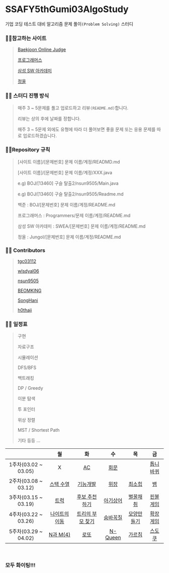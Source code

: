# SSAFY5thGumi03AlgoStudy

기업 코딩 테스트 대비 알고리즘 문제 풀이`(Problem Solving)` 스터디

### :family_man_girl:참고하는 사이트

> [Baekjoon Online Judge](https://www.acmicpc.net/)
>
> [프로그래머스](https://programmers.co.kr/)
>
> [삼성 SW 아카데미](https://swexpertacademy.com/)
>
> [정올](http://www.jungol.co.kr/)



### :family_man_girl: 스터디 진행 방식

> 매주 3 ~ 5문제를 풀고 업로드하고 리뷰`(README.md)`합니다.
>
> 리뷰는 상의 후에 날짜를 정합니다.
>
> 매주 3 ~ 5문제 외에도 유형에 따라 더 풀어보면 좋을 문제 또는 응용 문제를 따로 업로드하겠습니다.



### :family_man_girl:Repository 규칙

>  [사이트 이름]/[문제번호] 문제 이름/계정/READMD.md
>
>  [사이트 이름]/[문제번호] 문제 이름/계정/XXX.java
>
> e.g) BOJ/[13460] 구슬 탈출2/nsun9505/Main.java
>
> e.g) BOJ/[13460] 구슬 탈출2/nsun9505/Readme.md
>
> 백준 : BOJ/[문제번호] 문제 이름/계정/README.md
>
> 프로그래머스 : Programmers/문제 이름/계정/README.md
>
> 삼성 SW 아카데미 : SWEA/[문제번호] 문제 이름/계정/README.md
>
> 정올 : Jungol/[문제번호] 문제 이름/계정/README.md


###  :family_man_girl: Contributors
> [tgc03112](https://github.com/tgc03112)
>
> [wlsdyal06](https://github.com/wlsdyal06)
>
> [nsun9505](https://github.com/nsun9505)
>
> [BEOMKING](https://github.com/BEOMKING)
>
> [SongHani](https://github.com/SongHani)
>
> [h0thaji](https://github.com/h0thaji)


### :family_man_girl: 일정표

> 구현
>
> 자료구조
>
> 시뮬레이션
>
> DFS/BFS
>
> 백트래킹
>
> DP / Greedy
>
> 이분 탐색
>
> 투 포인터
>
> 위상 정렬
>
> MST / Shortest Path
>
> 기타 등등 ...

  |                     |                              월                              |                              화                              |                              수                              |                              목                              |                              금                              |
| :-----------------: | :----------------------------------------------------------: | :----------------------------------------------------------: | :----------------------------------------------------------: | :----------------------------------------------------------: | :----------------------------------------------------------: |
| 1주차(03.02 ~ 03.05)  |     X     |     [AC](https://www.acmicpc.net/problem/5430)     |          [회문](https://www.acmicpc.net/problem/17609)          |      []()      |    [톱니바퀴](https://www.acmicpc.net/problem/14891)    |
| 2주차(03.08 ~ 03.12)  |     [스택 수열](https://www.acmicpc.net/problem/1874)     |     [기능개발](https://programmers.co.kr/learn/courses/30/lessons/42586)     |          [위장](https://programmers.co.kr/learn/courses/30/lessons/42578)          |      [최소힙](https://www.acmicpc.net/problem/1927)      |    [뱀](https://www.acmicpc.net/problem/3190)    |
| 3주차(03.15 ~ 03.19)  |     [트럭](https://www.acmicpc.net/problem/13335)     |     [후보 추천하기](https://www.acmicpc.net/problem/1713)     | [아기상어](https://www.acmicpc.net/problem/16236)    |          [벌꿀채취](https://swexpertacademy.com/main/code/problem/problemDetail.do?contestProbId=AV5V4A46AdIDFAWu)          |      [핀볼게임](https://swexpertacademy.com/main/code/problem/problemDetail.do?contestProbId=AWXRF8s6ezEDFAUo)      |
| 4주차(03.22 ~ 03.26)  |     [나이트의 이동](https://www.acmicpc.net/problem/7562)     |     [트리의 부모 찾기](https://www.acmicpc.net/problem/11725)     | [숨바꼭질](https://www.acmicpc.net/problem/1697)    |          [모양만들기](https://www.acmicpc.net/problem/16932)          |      [확장 게임](https://www.acmicpc.net/problem/16920)      |
| 5주차(03.29 ~ 04.02)  |     [N과 M(4)](https://www.acmicpc.net/problem/15652)     |     [로또](https://www.acmicpc.net/problem/6603)     | [N-Queen](https://www.acmicpc.net/problem/9663)    |          [가르침](https://www.acmicpc.net/problem/1062)          |      [스도쿠](https://www.acmicpc.net/problem/2580)      |
<br>

### **모두 화이팅!!!**
